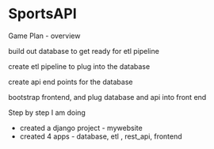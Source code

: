 # SportsAPI

Game Plan - overview

build out database to get ready for etl pipeline

create etl pipeline to plug into the database

create api end points for the database

bootstrap frontend, and plug database and api into front end 


Step by step I am doing 

- created a django project  - mywebsite
- created 4 apps - database, etl , rest_api, frontend 

